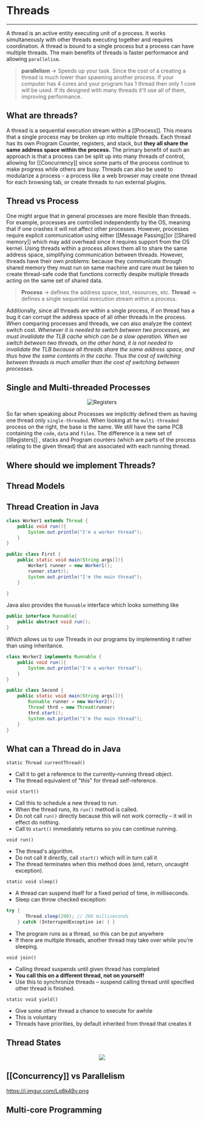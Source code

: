 # Threads
<hr>

A thread is an active entity executing unit of a process. It works simultaneously with other threads executing together and requires coordination. A thread is bound to a single process but a process can have multiple threads.
The main benefits of threads is faster performance and allowing `parallelism`.

>**parallelism** -> Speeds up your task. Since the cost of a creating a thread is much lower than spawning another process. If your computer has 4 cores and your program has 1 thread then only 1 core will be used. If its designed with many threads it'll use all of them, improving performance.


## What are threads?
A thread is a sequential execution stream within a [[Process]]. This means that a single process may be broken up into multiple threads. Each thread has its own Program Counter, registers, and stack, but **they all share the same address space within the process.**
The primary benefit of such an approach is that a process can be split up into many threads of control, allowing for [[Concurrency]] since some parts of the process continue to make progress while others are busy. 
Threads can also be used to modularize a process – a process like a web browser may create one thread for each browsing tab, or create threads to run external plugins.

## Thread vs Process
One might argue that in general processes are more flexible than threads.
For example, processes are controlled independently by the OS, meaning that if one crashes it will not affect other processes.
However, processes require explicit communication using either [[Message Passing]]or [[Shared memory]] which may add overhead since it requires support from the OS kernel.
Using threads within a process allows them all to share the same address space, simplifying communication between threads. However, threads have their own problems: because they communicate through shared memory they must run on same machine and care must be taken to create thread-safe code that functions correctly despite multiple threads acting on the same set of shared data. 

>**Process** -> defines the address space, text, resources, etc.
>**Thread** -> defines a single sequential execution stream within a process.

Additionally, since all threads are within a single process, if on thread has a bug it can corrupt the address space of all other threads in the process.
When comparing processes and threads, we can also analyze the context switch cost. 
*Whenever it is needed to switch between two processes, we must invalidate the TLB cache which can be a slow operation. When we switch between two threads, on the other hand, it is not needed to invalidate the TLB because all threads share the same address space, and thus have the same contents in the cache. Thus the cost of switching between threads is much smaller than the cost of switching between processes.*




## Single and Multi-threaded Processes
<p align="center">
	<img src="https://i.imgur.com/uZHDJUC.png" alt="Registers">
</p>

So far when speaking about Processes we implicitly defined them as having one thread only `single-threaded`. When looking at he `multi-threaded` process on the right, the base is the same. We still have the same PCB containing the `code`, `data` and `files`. The difference is a new set of [[Registers]] , stacks and Program counters (which are parts of the process relating to the given thread) that are associated with each running thread.

## Where should we implement Threads?

## Thread Models

## Thread Creation in Java
```java
class Worker1 extends Thread {
	public void run(){
		System.out.println("I'm a worker thread");
	}
}

public class First {
	public static void main(String args[]){
		Worker1 runner = new Worker1();
		runner.start();
		System.out.println("I'm the main thread");
	}

}
```


Java also provides the `Runnable` interface which looks something like 
```java
public interface Runnable{
	public abstract void run();
}
```
Which allows us to use Threads in our programs by implementing it rather than using inheritance.
```java
class Worker2 implements Runnable {
	public void run(){
		System.out.println("I'm a worker thread");
	}
}

public class Second {
	public static void main(String args[]){
		Runnable runner = new Worker2();
		Thread thrd = new Thread(runner)
		thrd.start();
		System.out.println("I'm the main thread");
	}
}
```

## What can a Thread do in Java
`static Thread currentThread()`
-   Call it to get a reference to the currently-running thread object.
-   The thread equivalent of "this" for thread self-reference.

`void start() `
-   Call this to schedule a new thread to run.
-   When the thread runs, its `run()` method is called.
-   Do not call `run()` directly because this will not work correctly – it will in effect do nothing.
-   Call to `start()` immediately returns so you can continue running.

`void run()` 
-   The thread's algorithm.
-   Do not call it directly, call `start()` which will in turn call it
-   The thread terminates when this method does (end, return, uncaught exception).

`static void sleep()`
-   A thread can suspend itself for a fixed period of time, in milliseconds.
-   Sleep can throw checked exception:
```java
try {  
       Thread.sleep(200); // 200 milliseconds  
    } catch (InterrupedException ie) { }
```
-   The program runs as a thread, so this can be put  anywhere
-   If there are multiple threads, another thread may take over while you’re sleeping.

`void join() `
-   Calling thread suspends until given thread has completed
-   **You call this on a different thread, not on yourself!**
-   Use this to synchronize threads – suspend calling thread until specified other thread is finished.

`static void yield()`
-   Give some other thread a chance to execute for awhile
-   This is voluntary
-   Threads have priorities, by default inherited from thread that creates it

## Thread States
<p align="center">
	<img src="https://www.baeldung.com/wp-content/uploads/2018/02/Java_-_Wait_and_Notify.png">
</p>


## [[Concurrency]] vs Parallelism

https://i.imgur.com/Lq8k4Bv.png

## Multi-core Programming



